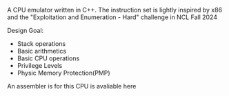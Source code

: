 <p>A CPU emulator written in C++. The instruction set is lightly inspired by x86 and the "Exploitation and Enumeration - Hard" challenge in NCL Fall 2024  </p>

Design Goal:
<uL>
  <li>Stack operations</li>
  <li>Basic arithmetics</li>
  <li>Basic CPU operations</li>
  <li>Privilege Levels</li>
  <li>Physic Memory Protection(PMP)</li>
</uL>

<p>An assembler is for this CPU is avaliable here</p>
